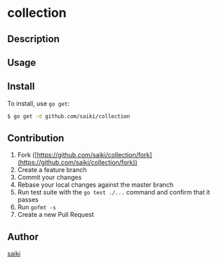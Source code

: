 # collection



## Description

## Usage

## Install

To install, use `go get`:

```bash
$ go get -d github.com/saiki/collection
```

## Contribution

1. Fork ([https://github.com/saiki/collection/fork](https://github.com/saiki/collection/fork))
1. Create a feature branch
1. Commit your changes
1. Rebase your local changes against the master branch
1. Run test suite with the `go test ./...` command and confirm that it passes
1. Run `gofmt -s`
1. Create a new Pull Request

## Author

[saiki](https://github.com/saiki)
